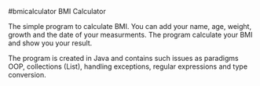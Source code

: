 #bmicalculator
BMI Calculator

The simple program to calculate BMI. You can add your name, age, weight, growth and the date of your measurments. The program calculate your BMI and show you your result.

The program is created in Java and contains such issues as paradigms OOP, collections (List), handling exceptions, regular expressions and type conversion.
